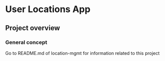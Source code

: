# User Locations App 

## Project overview

### General concept

Go to README.md of location-mgmt for information related to this project
